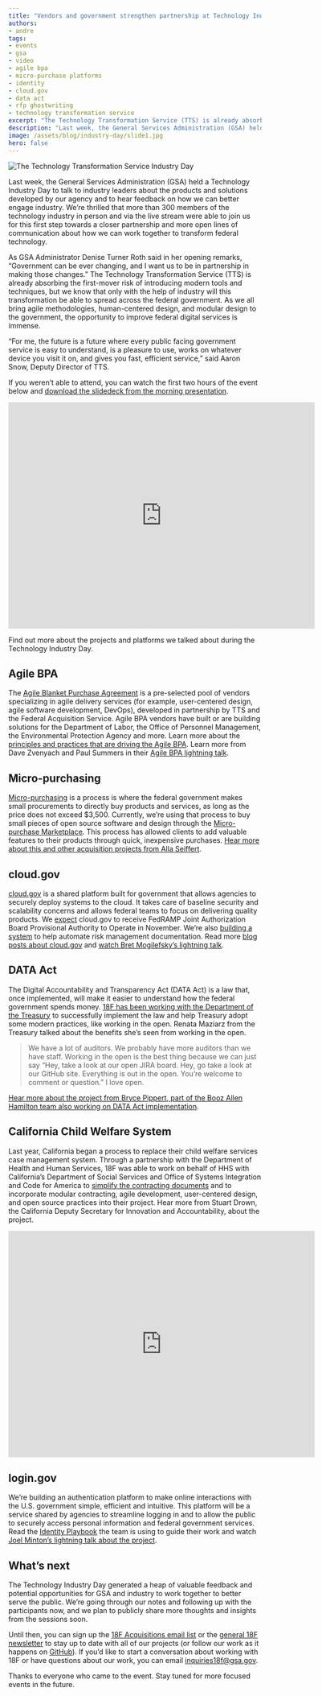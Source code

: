 ```yaml
---
title: "Vendors and government strengthen partnership at Technology Industry Day"
authors:
- andre
tags:
- events
- gsa
- video
- agile bpa
- micro-purchase platforms
- identity
- cloud.gov
- data act
- rfp ghostwriting
- technology transformation service
excerpt: "The Technology Transformation Service (TTS) is already absorbing the first-mover risk of introducing modern tools and techniques, but we know that only with the help of industry will this transformation be able to spread across the federal government. As we all bring agile methodologies, human-centered design, and modular design to the government, the opportunity to improve federal digital services is immense."
description: "Last week, the General Services Administration (GSA) held a Technology Industry Day to talk to industry leaders about the products and solutions developed by GSA and to hear feedback on how we can better engage industry on some of our emerging technology efforts, particularly as we’re establishing the Technology Transformation Service. We’re thrilled that more than 300 members of the technology industry in person and via the live stream were able to join us for this first step towards a closer partnership."
image: /assets/blog/industry-day/slide1.jpg
hero: false
---
```


![The Technology Transformation Service Industry Day]({{site.baseurl}}{{page.image}})

Last week, the General Services Administration (GSA) held a Technology Industry Day to talk to industry leaders about the products and solutions developed by our agency and to hear feedback on how we can better engage industry. We’re thrilled that more than 300 members of the technology industry in person and via the live stream were able to join us for this first step towards a closer partnership and more open lines of communication about how we can work together to transform federal technology.

As GSA Administrator Denise Turner Roth said in her opening remarks, “Government can be ever changing, and I want us to be in partnership in making those changes.” The Technology Transformation Service (TTS) is already absorbing the first-mover risk of introducing modern tools and techniques, but we know that only with the help of industry will this transformation be able to spread across the federal government. As we all bring agile methodologies, human-centered design, and modular design to the government, the opportunity to improve federal digital services is immense.

“For me, the future is a future where every public facing government
service is easy to understand, is a pleasure to use, works on whatever
device you visit it on, and gives you fast, efficient service,” said
Aaron Snow, Deputy Director of TTS.

If you weren’t able to attend, you can watch the first two hours of the
event below and [download the slidedeck from the morning presentation]({{site.baseurl}}/assets/blog/industry-day/deck-2016.pdf).

<iframe width="610" height="450"
src="https://www.youtube-nocookie.com/embed/NRAlPdiWXN8" frameborder="0"
allowfullscreen title="GSA Technology Industry Day"></iframe>

Find out more about the projects and platforms we talked about during
the Technology Industry Day.

## Agile BPA

The [Agile Blanket Purchase
Agreement](https://pages.18f.gov/ads-bpa/buyers/) is a pre-selected
pool of vendors specializing in agile delivery services (for example,
user-centered design, agile software development, DevOps), developed in
partnership by TTS and the Federal Acquisition Service. Agile BPA
vendors have built or are building solutions for the Department of
Labor, the Office of Personnel Management, the Environmental Protection
Agency and more. Learn more about the [principles and practices that
are driving the Agile BPA](https://18f.gsa.gov/tags/agile-bpa/). Learn
more from Dave Zvenyach and Paul Summers in their [Agile BPA lightning
talk](https://youtu.be/NRAlPdiWXN8?t=1h6m39s).

## Micro-purchasing

[Micro-purchasing](https://micropurchase.18f.gov/insights) is a
process is where the federal government makes small procurements to
directly buy products and services, as long as the price does not exceed
$3,500. Currently, we’re using that process to buy small pieces of open
source software and design through the [Micro-purchase
Marketplace](https://micropurchase.18f.gov/). This process has allowed
clients to add valuable features to their products through quick,
inexpensive purchases. [Hear more about this and other acquisition
projects from Alla Seiffert](https://youtu.be/NRAlPdiWXN8?t=1h25m12s).

## cloud.gov

[cloud.gov](https://cloud.gov/) is a shared platform built for
government that allows agencies to securely deploy systems to the cloud.
It takes care of baseline security and scalability concerns and allows
federal teams to focus on delivering quality products. We
[expect](https://18f.gsa.gov/2016/07/18/cloud-gov-full-steam-ahead-fedramp-assessment-process/)
cloud.gov to receive FedRAMP Joint Authorization Board Provisional
Authority to Operate in November. We’re also [building a
system](https://18f.gsa.gov/2016/04/15/compliance-masonry-buildling-a-risk-management-platform/)
to help automate risk management documentation. Read more [blog posts
about cloud.gov](https://18f.gsa.gov/tags/cloud-gov/) and [watch Bret
Mogilefsky’s lightning talk](https://youtu.be/NRAlPdiWXN8?t=1h14m55s).

## DATA Act

The Digital Accountability and Transparency Act (DATA Act) is a law
that, once implemented, will make it easier to understand how the
federal government spends money. [18F has been working with the
Department of the
Treasury](https://18f.gsa.gov/2015/06/09/data-act-data-act-explainer/)
to successfully implement the law and help Treasury adopt some modern
practices, like working in the open. Renata Maziarz from the Treasury
talked about the benefits she’s seen from working in the open.

> We have a lot of auditors. We probably have more auditors than we have
> staff. Working in the open is the best thing because we can just say
> “Hey, take a look at our open JIRA board. Hey, go take a look at our
> GitHub site. Everything is out in the open. You’re welcome to comment
> or question.” I love open.

[Hear more about the project from Bryce Pippert, part of the Booz Allen
Hamilton team also working on DATA Act
implementation](https://youtu.be/NRAlPdiWXN8?t=1h29m21s).

## California Child Welfare System

Last year, California began a process to replace their child welfare
services case management system. Through a partnership with the
Department of Health and Human Services, 18F was able to work on behalf
of HHS with California’s Department of Social Services and Office of
Systems Integration and Code for America to [simplify the contracting
documents](https://18f.gsa.gov/2016/03/22/helping-california-buy-a-new-child-welfare-system/)
and to incorporate modular contracting, agile development, user-centered
design, and open source practices into their project. Hear more from
Stuart Drown, the California Deputy Secretary for Innovation and
Accountability, about the project.

<iframe width="610" height="450"
src="https://www.youtube-nocookie.com/embed/JM4VLjRgqWo" frameborder="0"
allowfullscreen ></iframe>

## login.gov

We’re building an authentication platform to make online interactions
with the U.S. government simple, efficient and intuitive. This platform
will be a service shared by agencies to streamline logging in and to
allow the public to securely access personal information and federal
government services. Read the [Identity
Playbook](https://pages.18f.gov/identity-playbook/) the team is using
to guide their work and watch [Joel Minton’s lightning talk about the
project](https://youtu.be/NRAlPdiWXN8).

## What’s next

The Technology Industry Day generated a heap of valuable feedback and
potential opportunities for GSA and industry to work together to better
serve the public. We’re going through our notes and following up with
the participants now, and we plan to publicly share more thoughts and
insights from the sessions soon.

Until then, you can sign up the [18F Acquisitions email
list](http://gsa.us9.list-manage2.com/subscribe?u=6f1977de9eff4c384dc8d6527&id=e7f757afe3)
or the [general 18F newsletter](https://18f.gsa.gov/#newsletter) to stay up to date with all of our projects
(or follow our work as it happens on
[GitHub](https://github.com/18F)). If you’d like to start a
conversation about working with 18F or have questions about our work,
you can email [inquiries18f@gsa.gov](mailto:inquiries18f@gsa.gov).

Thanks to everyone who came to the event. Stay tuned for more focused
events in the future.
